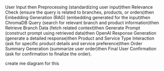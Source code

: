 User Input then 
 Preprocessing (standardizing user input)then 
 Relevance Check (ensure the query is related to branches, products, or orders)then 
 Embedding Generation (RAG) (embedding generated for the input)then 
 ChromaDB Query (search for relevant branch and product information)then 
 Retrieve Branch Data (fetch related context)then 
 Generate Prompt (construct prompt using retrieved data)then 
 OpenAI Response Generation (generate a detailed response)then 
 Product and Service Type Interaction (ask for specific product details and service preference)then 
 Order Summary Generation (summarize user order)then 
 Final User Confirmation (ask for confirmation to finalize the order).

create me diagram for this